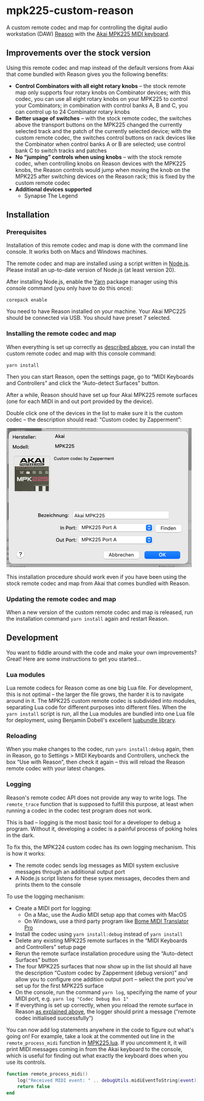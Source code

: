# mpk225-custom-reason

A custom remote codec and map for controlling the digital audio workstation
(DAW) [Reason](https://www.reasonstudios.com/) with the
[Akai MPK225 MIDI keyboard](https://www.akaipro.com/mpk225).

## Improvements over the stock version

Using this remote codec and map instead of the default versions from Akai that
come bundled with Reason gives you the following benefits:

- **Control Combinators with all eight rotary knobs** – the stock remote map
  only supports four rotary knobs on Combinator devices; with this codec, you
  can use all eight rotary knobs on your MPK225 to control your Combinators; in
  combination with control banks A, B and C, you can control up to 24 Combinator
  rotary knobs
- **Better usage of switches** – with the stock remote codec, the switches above
  the transport buttons on the MPK225 changed the currently selected track and
  the patch of the currently selected device; with the custom remote codec, the
  switches control buttons on rack devices like the Combinator when control
  banks A or B are selected; use control bank C to switch tracks and patches
- **No “jumping” controls when using knobs** – with the stock remote codec, when
  controlling knobs on Reason devices with the MPK225 knobs, the Reason controls
  would jump when moving the knob on the MPK225 after switching devices on the
  Reason rack; this is fixed by the custom remote codec
- **Additional devices supported**
  - Synapse The Legend

## Installation

### Prerequisites

Installation of this remote codec and map is done with the command line console.
It works both on Macs and Windows machines.

The remote codec and map are installed using a script written in
[Node.js](https://nodejs.org/). Please install an up-to-date version of Node.js
(at least version 20).

After installing Node.js, enable the [Yarn](https://yarnpkg.com/) package
manager using this console command (you only have to do this once):

```
corepack enable
```

You need to have Reason installed on your machine. Your Akai MPC225 should be
connected via USB. You should have preset 7 selected.

### Installing the remote codec and map

When everything is set up correctly as [described above](#prerequisites), you
can install the custom remote codec and map with this console command:

```
yarn install
```

Then you can start Reason, open the settings page, go to “MIDI Keyboards and
Controllers” and click the “Auto-detect Surfaces” button.

After a while, Reason should have set up four Akai MPK225 remote surfaces (one
for each MIDI in and out port provided by the device).

Double click one of the devices in the list to make sure it is the custom codec
– the description should read: “Custom codec by Zapperment”:

![Screenshot: Akai MPK225 remote surface](docs/remote-surface-screenshot.png)

This installation procedure should work even if you have been using the stock
remote codec and map from Akai that comes bundled with Reason.

### Updating the remote codec and map

When a new version of the custom remote codec and map is released, run the
installation command `yarn install` again and restart Reason.

## Development

You want to fiddle around with the code and make your own improvements? Great!
Here are some instructions to get you started…

### Lua modules

Lua remote codecs for Reason come as one big Lua file. For development, this is
not optimal – the larger the file grows, the harder it is to navigate around in
it. The MPK225 custom remote codec is subdivided into modules, separating Lua
code for different purposes into different files. When the `yarn install` script
is run, all the Lua modules are bundled into one Lua file for deployment, using
Benjamin Dobell's excellent
[luabundle library](https://github.com/Benjamin-Dobell/luabundle).

### Reloading

When you make changes to the codec, run `yarn install:debug` again, then in
Reason, go to Settings > MIDI Keyboards and Controllers, uncheck the box “Use
with Reason”, then check it again – this will reload the Reason remote codec
with your latest changes.

### Logging

Reason's remote codec API does not provide any way to write logs. The
`remote_trace` function that is supposed to fulfill this purpose, at least when
running a codec in the codec test program does not work.

This is bad – logging is the most basic tool for a developer to debug a program.
Without it, developing a codec is a painful process of poking holes in the dark.

To fix this, the MPK224 custom codec has its own logging mechanism. This is how
it works:

- The remote codec sends log messages as MIDI system exclusive messages through
  an additional output port
- A Node.js script listens for these sysex messages, decodes them and prints
  them to the console

To use the logging mechanism:

- Create a MIDI port for logging:
  - On a Mac, use the Audio MIDI setup app that comes with MacOS
  - On Windows, use a third party program like
    [Bome MIDI Translator Pro](https://www.bome.com/products/miditranslator)
- Install the codec using `yarn install:debug` instead of `yarn install`
- Delete any existing MPK225 remote surfaces in the “MIDI Keyboards and
  Controllers” setup page
- Rerun the remote surface installation procedure using the “Auto-detect
  Surfaces” button
- The four MPK225 surfaces that now show up in the list should all have the
  description “Custom codec by Zapperment (debug version)” and allow you to
  configure one addition output port – select the port you've set up for the
  first MPK225 surface
- On the console, run the command `yarn log`, specifying the name of your MIDI
  port, e.g. `yarn log "Codec Debug Bus 1"`
- If everything is set up correctly, when you reload the remote surface in
  Reason [as explained above](#reloading), the logger should print a message
  (“remote codec initialised successfully”)

You can now add log statements anywhere in the code to figure out what's going
on! For example, take a look at the commented out line in the
`remote_process_midi` function in [MPK225.lua](src/codecs/MPK225.lua). If you
uncomment it, it will print MIDI messages coming in from the Akai keyboard to
the console, which is useful for finding out what exactly the keyboard does when
you use its controls.

```lua
function remote_process_midi()
    log("Received MIDI event: " .. debugUtils.midiEventToString(event))
    return false
end
```
